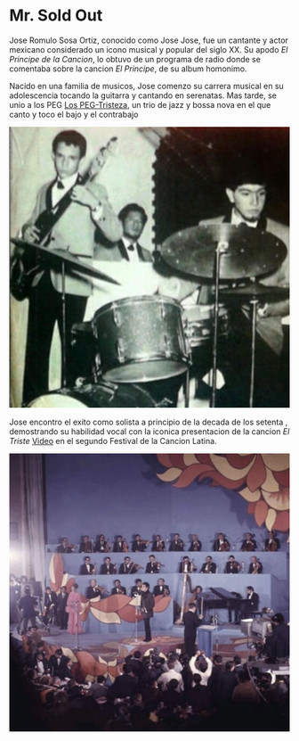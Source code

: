 
# Mr. Sold Out

Jose Romulo Sosa Ortiz, conocido como Jose Jose, fue un cantante y actor 
mexicano considerado un icono musical y popular del siglo XX. Su apodo 
_El Principe de la Cancion_, lo obtuvo de un programa de radio donde se 
comentaba sobre la cancion *El Principe*, de su album homonimo.

Nacido en una familia de musicos, Jose comenzo su carrera musical en su
adolescencia tocando la guitarra y cantando en serenatas. Mas tarde, se unio
a los PEG [Los PEG-Tristeza](https://www.youtube.com/watch?v=5EqsFbRqXGY),
un trio de jazz y bossa nova en el que canto y toco el bajo y el 
contrabajo 

![Fotografia contenida en el disco debut de Los PEG](peg.jpg)

Jose encontro el exito como solista a principio de la decada de los setenta
, demostrando su habilidad vocal con la iconica presentacion de la cancion 
*El Triste* [Video](https://www.youtube.com/watch?v=5yaenWbMXTQ) en el segundo 
Festival de la Cancion Latina.

![Jose Jose en el escenario del festival](SFes.jpg)


